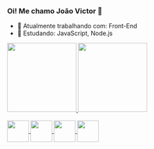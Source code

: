 ### Oi! Me chamo João Victor 👋

- 🔭 Atualmente trabalhando com: Front-End
- 🌱 Estudando: JavaScript, Node.js
<!--
**joaoMatusalen/joaoMatusalen** is a ✨ _special_ ✨ repository because its `README.md` (this file) appears on your GitHub profile.

Here are some ideas to get you started:

- 🔭 I’m currently working on ...
- 🌱 I’m currently learning ...
- 👯 I’m looking to collaborate on ...
- 🤔 I’m looking for help with ...
- 💬 Ask me about ...
- 📫 How to reach me: ...
- 😄 Pronouns: ...
- ⚡ Fun fact: ...
-->

 <a href="https://github.com/rafaballerini">
  <img height="160em" src="https://github-readme-stats.vercel.app/api?username=joaoMatusalen&show_icons=true&theme=react&include_all_commits=true&count_private=true"/>
  <img height="160em" src="https://github-readme-stats.vercel.app/api/top-langs/?username=joaoMatusalen&layout=compact&langs_count=7&theme=react"/>
</div>

<div style="display; inline_block;"><br>
<img align="center" higth="50" width="50" src="https://cdn.jsdelivr.net/gh/devicons/devicon/icons/html5/html5-plain.svg" />
<img align="center" higth="50" width="50" src="https://cdn.jsdelivr.net/gh/devicons/devicon/icons/css3/css3-plain.svg" />
<img align="center" higth="50" width="50" src="https://cdn.jsdelivr.net/gh/devicons/devicon/icons/javascript/javascript-plain.svg" />
<img align="center" higth="50" width="50" src="https://cdn.jsdelivr.net/gh/devicons/devicon/icons/nodejs/nodejs-plain.svg" />


</div>
